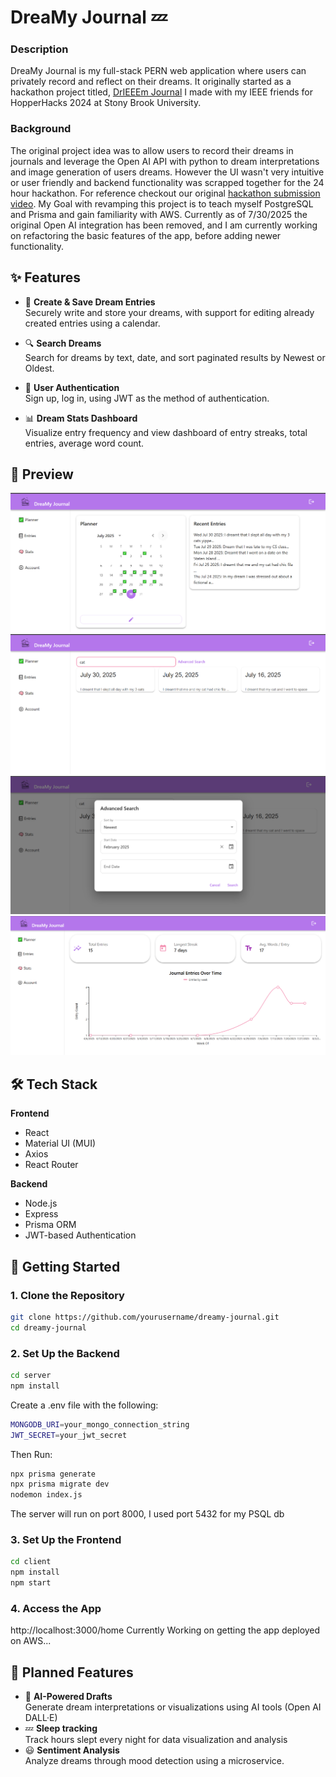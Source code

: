 # DreaMy Journal 💤

### Description
DreaMy Journal is my full-stack PERN web application where users can privately record and reflect on their dreams. It originally started as a hackathon project titled, [DrIEEEm Journal](https://github.com/ChrisLobato/DrIEEEm-Journal) I made with my IEEE friends for HopperHacks 2024 at Stony Brook University. 

### Background

The original project idea was to allow users to record their dreams in journals and leverage the Open AI API with python to dream interpretations and image generation of users dreams. However the UI wasn't very intuitive or user friendly and backend functionality was scrapped together for the 24 hour hackathon. For reference checkout our original [hackathon submission video](https://www.youtube.com/watch?v=9KkpKWbTrF8&t=5s&ab_channel=JaimaChoudhury). My Goal with revamping this project is to teach myself PostgreSQL and Prisma and gain familiarity with AWS. Currently as of 7/30/2025 the original Open AI integration has been removed, and I am currently working on refactoring the basic features of the app, before adding newer functionality.

## ✨ Features

- 📝 **Create & Save Dream Entries**  
  Securely write and store your dreams, with support for editing already created entries using a calendar.

- 🔍 **Search Dreams**  
  Search for dreams by text, date, and sort paginated results by Newest or Oldest.

- 🔐 **User Authentication**  
  Sign up, log in, using JWT as the method of authentication.

- 📊 **Dream Stats Dashboard**  
  Visualize entry frequency and view dashboard of entry streaks, total entries, average word count.

## 📸 Preview

![Planner Page](./assets/Planner.png)
![Entry Page](./assets/searchEntry.png)
![Advanced Search](./assets/AdvancedSearch.png)
![Stats page](./assets/Dashboard.png)
## 🛠️ Tech Stack

**Frontend**  
- React  
- Material UI (MUI)  
- Axios  
- React Router  

**Backend**  
- Node.js  
- Express  
- Prisma ORM  
- JWT-based Authentication  


## 🚀 Getting Started

### 1. Clone the Repository

```bash
git clone https://github.com/yourusername/dreamy-journal.git
cd dreamy-journal
```
### 2. Set Up the Backend
```bash
cd server
npm install
```
Create a .env file with the following:
```bash
MONGODB_URI=your_mongo_connection_string
JWT_SECRET=your_jwt_secret
```
Then Run:
```bash
npx prisma generate
npx prisma migrate dev
nodemon index.js
```
The server will run on port 8000, I used port 5432 for my PSQL db
### 3. Set Up the Frontend
```bash
cd client
npm install
npm start
```

### 4. Access the App
http://localhost:3000/home
Currently Working on getting the app deployed on AWS...

## 👀 Planned Features
- 🌌 **AI-Powered Drafts**  
  Generate dream interpretations or visualizations using AI tools (Open AI DALL·E)
- 💤 **Sleep tracking**  
  Track hours slept every night for data visualization and analysis
- 😃 **Sentiment Analysis**   
  Analyze dreams through mood detection using a microservice.  

